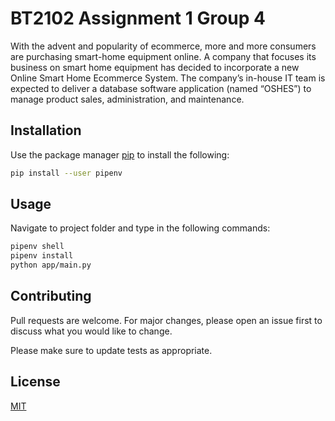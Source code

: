 # BT2102 Assignment 1 Group 4

With the advent and popularity of ecommerce, more and more consumers are purchasing smart-home equipment online. A company that focuses its business on smart home equipment has decided to incorporate a new Online Smart Home Ecommerce System. The company’s in-house IT team is expected to deliver a database software application (named “OSHES”) to manage product sales, administration, and maintenance.

## Installation

Use the package manager [pip](https://pip.pypa.io/en/stable/) to install the following:

```bash
pip install --user pipenv
```

## Usage

Navigate to project folder and type in the following commands:

```bash
pipenv shell
pipenv install
python app/main.py
```

## Contributing
Pull requests are welcome. For major changes, please open an issue first to discuss what you would like to change.

Please make sure to update tests as appropriate.

## License
[MIT](https://choosealicense.com/licenses/mit/)